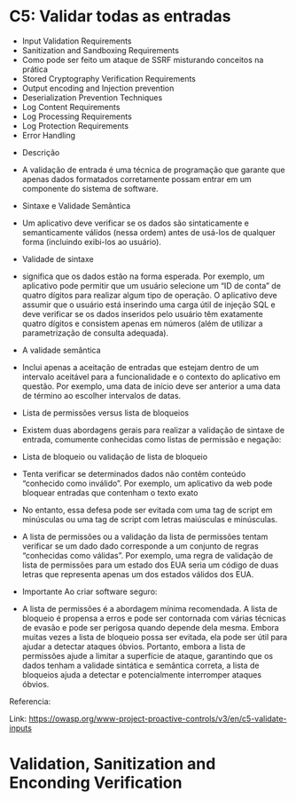 # C5: Validar todas as entradas

* Input Validation Requirements
* Sanitization and Sandboxing Requirements
* Como pode ser feito um ataque de SSRF misturando conceitos na prática
* Stored Cryptography Verification Requirements
* Output encoding and Injection prevention
* Deserialization Prevention Techniques
* Log Content Requirements
* Log Processing Requirements
* Log Protection Requirements
* Error Handling


- Descrição
* A validação de entrada é uma técnica de programação que garante que apenas dados formatados corretamente possam entrar em um componente do sistema de software. </p>

- Sintaxe e Validade Semântica
* Um aplicativo deve verificar se os dados são sintaticamente e semanticamente válidos (nessa ordem) antes de usá-los de qualquer forma (incluindo exibi-los ao usuário).</p>

- Validade de sintaxe 
* significa que os dados estão na forma esperada. Por exemplo, um aplicativo pode permitir que um usuário selecione um “ID de conta” de quatro dígitos para realizar algum tipo de operação. O aplicativo deve assumir que o usuário está inserindo uma carga útil de injeção SQL e deve verificar se os dados inseridos pelo usuário têm exatamente quatro dígitos e consistem apenas em números (além de utilizar a parametrização de consulta adequada). </p>

- A validade semântica 
* Inclui apenas a aceitação de entradas que estejam dentro de um intervalo aceitável para a funcionalidade e o contexto do aplicativo em questão. Por exemplo, uma data de início deve ser anterior a uma data de término ao escolher intervalos de datas. </p>

- Lista de permissões versus lista de bloqueios
* Existem duas abordagens gerais para realizar a validação de sintaxe de entrada, comumente conhecidas como listas de permissão e negação: </p>

- Lista de bloqueio ou validação de lista de bloqueio 
* Tenta verificar se determinados dados não contêm conteúdo “conhecido como inválido”. Por exemplo, um aplicativo da web pode bloquear entradas que contenham o texto exato  </p>

<SCRIPT> para ajudar a prevenir XSS. </SCRIPT>

* No entanto, essa defesa pode ser evitada com uma tag de script em minúsculas ou uma tag de script com letras maiúsculas e minúsculas. </p>

* A lista de permissões ou a validação da lista de permissões tentam verificar se um dado dado corresponde a um conjunto de regras “conhecidas como válidas”. Por exemplo, uma regra de validação de lista de permissões para um estado dos EUA seria um código de duas letras que representa apenas um dos estados válidos dos EUA. </p>

- Importante Ao criar software seguro:
* A lista de permissões é a abordagem mínima recomendada. A lista de bloqueio é propensa a erros e pode ser contornada com várias técnicas de evasão e pode ser perigosa quando depende dela mesma. Embora muitas vezes a lista de bloqueio possa ser evitada, ela pode ser útil para ajudar a detectar ataques óbvios. Portanto, embora a lista de permissões ajude a limitar a superfície de ataque, garantindo que os dados tenham a validade sintática e semântica correta, a lista de bloqueios ajuda a detectar e potencialmente interromper ataques óbvios. </p>

Referencia: </p>
Link: https://owasp.org/www-project-proactive-controls/v3/en/c5-validate-inputs

# Validation, Sanitization and Enconding Verification